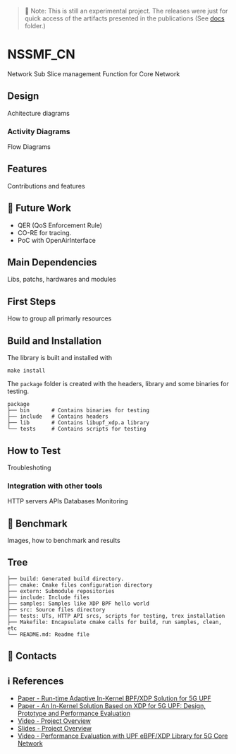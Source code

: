 > :memo: Note: This is still an experimental project. The releases were just for quick access of the artifacts presented in the publications (See [docs](docs/) folder.)

# NSSMF_CN

Network Sub Slice management Function for Core Network

## Design

Achitecture diagrams

### Activity Diagrams

Flow Diagrams

## Features

Contributions and features

## :construction: Future Work

- QER (QoS Enforcement Rule)
- CO-RE for tracing.
- PoC with OpenAirInterface

## Main Dependencies

Libs, patchs, hardwares and modules

## First Steps

How to group all primarly resources

## Build and Installation

The library is built and installed with

```
make install
```

The `package` folder is created with the headers, library and some binaries for testing.

```
package
├── bin       # Contains binaries for testing
├── include   # Contains headers
├── lib       # Contains libupf_xdp.a library
└── tests     # Contains scripts for testing
```

## How to Test

Troubleshoting

### Integration with other tools

HTTP servers
APIs
Databases 
Monitoring

## :rocket: Benchmark

Images, how to benchmark and results

## Tree

```
├── build: Generated build directory.
├── cmake: Cmake files configuration directory
├── extern: Submodule repositories
├── include: Include files
├── samples: Samples like XDP BPF hello world
├── src: Source files directory
├── tests: UTs, HTTP API srcs, scripts for testing, trex installation
├── Makefile: Encapsulate cmake calls for build, run samples, clean, etc
└── README.md: Readme file
```

## :notebook: Contacts

## :information_source: References

- [Paper - Run-time Adaptive In-Kernel BPF/XDP Solution for 5G UPF](docs/Paper___Run-time_Adaptive_In-Kernel_BPF_XDP_Solution_for_5G_UPF.pdf)
- [Paper - An In-Kernel Solution Based on XDP for 5G UPF: Design, Prototype and Performance Evaluation](docs/Paper___An_In_Kernel_Solution_Based_on_XDP__Design__Prototype_and_Performance_Evaluation.pdf)
- [Video - Project Overview](https://youtu.be/Av_k_fZKCfM)
- [Slides - Project Overview](https://docs.google.com/presentation/d/1osOheCFV3c3wn4hDbo5R3coL8nDeaxjVb7D33QT41jw/edit?usp=sharing)
- [Video - Performance Evaluation with UPF eBPF/XDP Library for 5G Core Network](https://www.youtube.com/watch?v=6KYFDMJJH2o)
